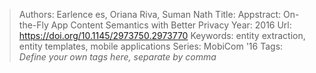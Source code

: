 > Authors: Earlence es, Oriana Riva, Suman Nath
> Title: Appstract: On-the-Fly App Content Semantics with Better Privacy
> Year: 2016
> Url: https://doi.org/10.1145/2973750.2973770
> Keywords: entity extraction, entity templates, mobile applications
> Series: MobiCom '16
> Tags: *Define your own tags here, separate by comma*